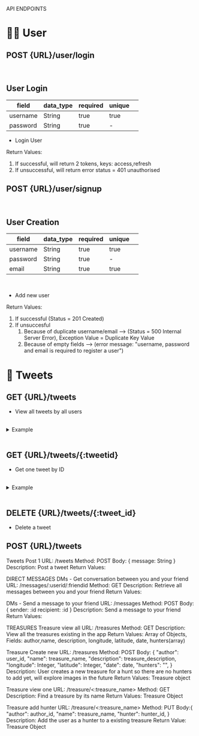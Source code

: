 API ENDPOINTS

# 👦🏻 User

## <strong>POST</strong> {URL}/user/login

<br>

## <strong>User Login</strong>

| field    | data_type | required | unique |     |
| -------- | --------- | -------- | ------ | --- |
| username | String    | true     | true   |     |
| password | String    | true     | -      |

- Login User

Return Values:

1. If successful, will return 2 tokens, keys: access,refresh
2. If unsuccessful, will return error status = 401 unauthorised

## <strong>POST</strong> {URL}/user/signup

<br>

## <strong>User Creation</strong>

| field    | data_type | required | unique |     |
| -------- | --------- | -------- | ------ | --- |
| username | String    | true     | true   |
| password | String    | true     | -      |
| email    | String    | true     | true   |

<br>

- Add new user

Return Values:

1. If successful (Status = 201 Created)
2. If unsuccesful
   1. Because of duplicate username/email --> (Status = 500 Internal Server Error), Exception Value = Duplicate Key Value
   2. Because of empty fields --> (error message: "username, password and email is required to register a user")

# 🍿 Tweets

## <strong>GET</strong> {URL}/tweets

- View all tweets by all users

<br>

<details>

<summary>Example</summary>

```json
[
  {
    "model": "direct_message.direct",
    "pk": 1,
    "fields": {
      "sender": 1,
      "recipient": 2,
      "dm": "hello"
    }
  },
  {
    "model": "direct_message.direct",
    "pk": 2,
    "fields": {
      "sender": 1,
      "recipient": 3,
      "dm": "hello"
    }
  }
]
```

</details>

<br>

## <strong>GET</strong> {URL}/tweets/{:tweetid}
- Get one tweet by ID

<br>

<details>

<summary>Example</summary>

```json
{
"id": 3,
"author": 1,
"message": "hello world",
"date": "2021-08-12T08:35:54.539501Z"
}
```

</details>

<br>


## <strong>DELETE</strong> {URL}/tweets/{:tweet_id}
- Delete a tweet



## <strong>POST</strong> {URL}/tweets

Tweets Post 1
URL: /tweets
Method: POST
Body: {
message: String
}
Description: Post a tweet
Return Values:

DIRECT MESSAGES
DMs - Get conversation between you and your friend
URL: /messages/:userid/:friendid
Method: GET
Description: Retrieve all messages between you and your friend
Return Values:

DMs - Send a message to your friend
URL: /messages
Method: POST
Body: {
sender: :id
recipient: :id
}
Description: Send a message to your friend
Return Values:

TREASURES
Treasure view all
URL: /treasures
Method: GET
Description: View all the treasures existing in the app
Return Values: Array of Objects, Fields: author,name, description, longitude, latitude, date, hunters(array)

Treasure Create new
URL: /treasures
Method: POST
Body: {
"author": user_id,
"name": treasure_name,
"description": treasure_description,
"longitude": Integer,
"latitude": Integer,
"date": date,
"hunters": "",
}
Description: User creates a new treasure for a hunt so there are no hunters to add yet, will explore images
in the future
Return Values: Treasure object

Treasure view one
URL: /treasure/<:treasure_name>
Method: GET
Description: Find a treasure by its name
Return Values: Treasure Object

Treasure add hunter
URL: /treasure/<:treasure_name>
Method: PUT
Body:{
"author": author_id,
"name": treasure_name,
"hunter": hunter_id,
}
Description: Add the user as a hunter to a existing treasure
Return Value: Treasure Object
